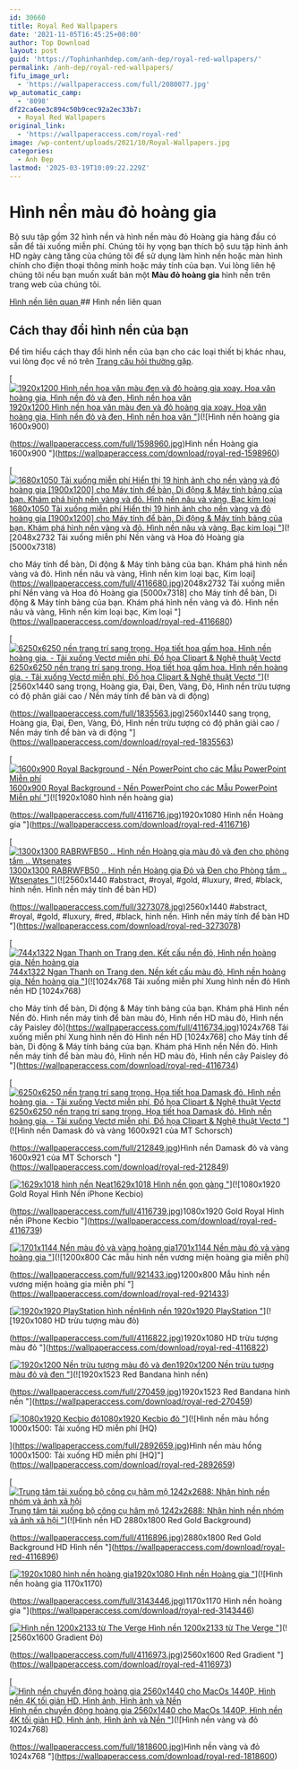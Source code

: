 ```yaml
---
id: 30660
title: Royal Red Wallpapers
date: '2021-11-05T16:45:25+00:00'
author: Top Download
layout: post
guid: 'https://Tophinhanhdep.com/anh-dep/royal-red-wallpapers/'
permalink: /anh-dep/royal-red-wallpapers/
fifu_image_url:
  - 'https://wallpaperaccess.com/full/2080077.jpg'
wp_automatic_camp:
  - '8098'
df22ca6ee3c894c50b9cec92a2ec33b7:
  - Royal Red Wallpapers
original_link:
  - 'https://wallpaperaccess.com/royal-red'
image: /wp-content/uploads/2021/10/Royal-Wallpapers.jpg
categories:
  - Ảnh Đẹp
lastmod: '2025-03-19T10:09:22.229Z'
---
```

# Hình nền màu đỏ hoàng gia

Bộ sưu tập gồm 32 hình nền và hình nền màu đỏ Hoàng gia hàng đầu có sẵn để tải xuống miễn phí. Chúng tôi hy vọng bạn thích bộ sưu tập hình ảnh HD ngày càng tăng của chúng tôi để sử dụng làm hình nền hoặc màn hình chính cho điện thoại thông minh hoặc máy tính của bạn. Vui lòng liên hệ chúng tôi nếu bạn muốn xuất bản một **Màu đỏ hoàng gia** hình nền trên trang web của chúng tôi.

[Hình nền liên quan ](#related) ## Hình nền liên quan

## Cách thay đổi hình nền của bạn

Để tìm hiểu cách thay đổi hình nền của bạn cho các loại thiết bị khác nhau, vui lòng đọc về nó trên [Trang câu hỏi thường gặp](https://tophinhanhdep.com/faq/).

  
[[![1920x1200 Hình nền hoa văn màu đen và đỏ hoàng gia xoay.  Hoa văn hoàng gia, Hình nền đỏ và đen, Hình nền hoa văn](https://wallpaperaccess.com/full/2080077.jpg)1920x1200 Hình nền hoa văn màu đen và đỏ hoàng gia xoay. Hoa văn hoàng gia, Hình nền đỏ và đen, Hình nền hoa văn "](https://wallpaperaccess.com/download/royal-red-2080077)](![Hình nền hoàng gia 1600x900)

(https://wallpaperaccess.com/full/1598960.jpg)Hình nền Hoàng gia 1600x900 "](https://wallpaperaccess.com/download/royal-red-1598960)

[[![1680x1050 Tải xuống miễn phí Hiển thị 19 hình ảnh cho nền vàng và đỏ hoàng gia [1900x1200] cho Máy tính để bàn, Di động & Máy tính bảng của bạn.  Khám phá hình nền vàng và đỏ.  Hình nền nâu và vàng, Bạc kim loại](https://wallpaperaccess.com/full/4116679.jpg)1680x1050 Tải xuống miễn phí Hiển thị 19 hình ảnh cho nền vàng và đỏ hoàng gia \[1900x1200\] cho Máy tính để bàn, Di động &amp; Máy tính bảng của bạn. Khám phá hình nền vàng và đỏ. Hình nền nâu và vàng, Bạc kim loại "](https://wallpaperaccess.com/download/royal-red-4116679)](![2048x2732 Tải xuống miễn phí Nền vàng và Hoa đỏ Hoàng gia [5000x7318)

 cho Máy tính để bàn, Di động & Máy tính bảng của bạn.  Khám phá hình nền vàng và đỏ.  Hình nền nâu và vàng, Hình nền kim loại bạc, Kim loại](https://wallpaperaccess.com/full/4116680.jpg)2048x2732 Tải xuống miễn phí Nền vàng và Hoa đỏ Hoàng gia \[5000x7318\] cho Máy tính để bàn, Di động &amp; Máy tính bảng của bạn. Khám phá hình nền vàng và đỏ. Hình nền nâu và vàng, Hình nền kim loại bạc, Kim loại "](https://wallpaperaccess.com/download/royal-red-4116680)

[[![6250x6250 nền trang trí sang trọng.  Họa tiết hoa gấm hoa.  Hình nền hoàng gia.  - Tải xuống Vectơ miễn phí, Đồ họa Clipart & Nghệ thuật Vectơ](https://wallpaperaccess.com/full/4116684.jpg)6250x6250 nền trang trí sang trọng. Họa tiết hoa gấm hoa. Hình nền hoàng gia. - Tải xuống Vectơ miễn phí, Đồ họa Clipart &amp; Nghệ thuật Vectơ "](https://wallpaperaccess.com/download/royal-red-4116684)](![2560x1440 sang trọng, Hoàng gia, Đại, Đen, Vàng, Đỏ, Hình nền trừu tượng có độ phân giải cao / Nền máy tính để bàn và di động)

(https://wallpaperaccess.com/full/1835563.jpg)2560x1440 sang trọng, Hoàng gia, Đại, Đen, Vàng, Đỏ, Hình nền trừu tượng có độ phân giải cao / Nền máy tính để bàn và di động "](https://wallpaperaccess.com/download/royal-red-1835563)

[[![1600x900 Royal Background - Nền PowerPoint cho các Mẫu PowerPoint Miễn phí](https://wallpaperaccess.com/full/4116700.jpg)1600x900 Royal Background - Nền PowerPoint cho các Mẫu PowerPoint Miễn phí "](https://wallpaperaccess.com/download/royal-red-4116700)](![1920x1080 hình nền hoàng gia)

(https://wallpaperaccess.com/full/4116716.jpg)1920x1080 Hình nền Hoàng gia "](https://wallpaperaccess.com/download/royal-red-4116716)

[[![1300x1300 RABRWFB50 .. Hình nền Hoàng gia màu đỏ và đen cho phòng tắm .. Wtsenates](https://wallpaperaccess.com/full/4116717.jpg)1300x1300 RABRWFB50 .. Hình nền Hoàng gia Đỏ và Đen cho Phòng tắm .. Wtsenates "](https://wallpaperaccess.com/download/royal-red-4116717)](![2560x1440 #abstract, #royal, #gold, #luxury, #red, #black, hình nền.  Hình nền máy tính để bàn HD)

(https://wallpaperaccess.com/full/3273078.jpg)2560x1440 #abstract, #royal, #gold, #luxury, #red, #black, hình nền. Hình nền máy tính để bàn HD "](https://wallpaperaccess.com/download/royal-red-3273078)

[[![744x1322 Ngan Thanh on Trang den.  Kết cấu nền đỏ, Hình nền hoàng gia, Nền hoàng gia](https://wallpaperaccess.com/full/4116733.jpg)744x1322 Ngan Thanh on Trang den. Nền kết cấu màu đỏ, Hình nền hoàng gia, Nền hoàng gia "](https://wallpaperaccess.com/download/royal-red-4116733)](![1024x768 Tải xuống miễn phí Xung hình nền đỏ Hình nền HD [1024x768)

 cho Máy tính để bàn, Di động & Máy tính bảng của bạn.  Khám phá Hình nền Nền đỏ.  Hình nền máy tính để bàn màu đỏ, Hình nền HD màu đỏ, Hình nền cây Paisley đỏ](https://wallpaperaccess.com/full/4116734.jpg)1024x768 Tải xuống miễn phí Xung hình nền đỏ Hình nền HD \[1024x768\] cho Máy tính để bàn, Di động &amp; Máy tính bảng của bạn. Khám phá Hình nền Nền đỏ. Hình nền máy tính để bàn màu đỏ, Hình nền HD màu đỏ, Hình nền cây Paisley đỏ "](https://wallpaperaccess.com/download/royal-red-4116734)

[[![6250x6250 nền trang trí sang trọng.  Họa tiết hoa Damask đỏ.  Hình nền hoàng gia.  - Tải xuống Vectơ miễn phí, Đồ họa Clipart & Nghệ thuật Vectơ](https://wallpaperaccess.com/full/3956866.jpg)6250x6250 nền trang trí sang trọng. Họa tiết hoa Damask đỏ. Hình nền hoàng gia. - Tải xuống Vectơ miễn phí, Đồ họa Clipart &amp; Nghệ thuật Vectơ "](https://wallpaperaccess.com/download/royal-red-3956866)](![Hình nền Damask đỏ và vàng 1600x921 của MT Schorsch)

(https://wallpaperaccess.com/full/212849.jpg)Hình nền Damask đỏ và vàng 1600x921 của MT Schorsch "](https://wallpaperaccess.com/download/royal-red-212849)

[[![1629x1018 hình nền Neat](https://wallpaperaccess.com/full/4116738.jpg)1629x1018 Hình nền gọn gàng "](https://wallpaperaccess.com/download/royal-red-4116738)](![1080x1920 Gold Royal Hình Nền iPhone Kecbio)

(https://wallpaperaccess.com/full/4116739.jpg)1080x1920 Gold Royal Hình nền iPhone Kecbio "](https://wallpaperaccess.com/download/royal-red-4116739)

[[![1701x1144 Nền màu đỏ và vàng hoàng gia](https://wallpaperaccess.com/full/4116740.png)1701x1144 Nền màu đỏ và vàng hoàng gia "](https://wallpaperaccess.com/download/royal-red-4116740)](![1200x800 Các mẫu hình nền vương miện hoàng gia miễn phí)

(https://wallpaperaccess.com/full/921433.jpg)1200x800 Mẫu hình nền vương miện hoàng gia miễn phí "](https://wallpaperaccess.com/download/royal-red-921433)

[[![1920x1920 PlayStation hình nền](https://wallpaperaccess.com/full/3151365.jpg)Hình nền 1920x1920 PlayStation "](https://wallpaperaccess.com/download/royal-red-3151365)](![1920x1080 HD trừu tượng màu đỏ)

(https://wallpaperaccess.com/full/4116822.jpg)1920x1080 HD trừu tượng màu đỏ "](https://wallpaperaccess.com/download/royal-red-4116822)

[[![1920x1200 Nền trừu tượng màu đỏ và đen](https://wallpaperaccess.com/full/1157581.jpg)1920x1200 Nền trừu tượng màu đỏ và đen "](https://wallpaperaccess.com/download/royal-red-1157581)](![1920x1523 Red Bandana hình nền)

(https://wallpaperaccess.com/full/270459.jpg)1920x1523 Red Bandana hình nền "](https://wallpaperaccess.com/download/royal-red-270459)

[[![1080x1920 Kecbio đỏ](https://wallpaperaccess.com/full/4116867.jpg)1080x1920 Kecbio đỏ "](https://wallpaperaccess.com/download/royal-red-4116867)](![Hình nền màu hồng 1000x1500: Tải xuống HD miễn phí [HQ)

](https://wallpaperaccess.com/full/2892659.jpg)Hình nền màu hồng 1000x1500: Tải xuống HD miễn phí \[HQ\]"](https://wallpaperaccess.com/download/royal-red-2892659)

[[![Trung tâm tải xuống bộ công cụ hâm mộ 1242x2688: Nhận hình nền nhóm và ảnh xã hội](https://wallpaperaccess.com/full/4116870.png)Trung tâm tải xuống bộ công cụ hâm mộ 1242x2688: Nhận hình nền nhóm và ảnh xã hội "](https://wallpaperaccess.com/download/royal-red-4116870)](![Hình nền HD 2880x1800 Red Gold Background)

(https://wallpaperaccess.com/full/4116896.jpg)2880x1800 Red Gold Background HD Hình nền "](https://wallpaperaccess.com/download/royal-red-4116896)

[[![1920x1080 hình nền hoàng gia](https://wallpaperaccess.com/full/4116908.jpg)1920x1080 Hình nền Hoàng gia "](https://wallpaperaccess.com/download/royal-red-4116908)](![Hình nền hoàng gia 1170x1170)

(https://wallpaperaccess.com/full/3143446.jpg)1170x1170 Hình nền hoàng gia "](https://wallpaperaccess.com/download/royal-red-3143446)

[[![Hình nền 1200x2133 từ The Verge](https://wallpaperaccess.com/full/2611948.jpg) Hình nền 1200x2133 từ The Verge "](https://wallpaperaccess.com/download/royal-red-2611948)](![2560x1600 Gradient Đỏ)

(https://wallpaperaccess.com/full/4116973.jpg)2560x1600 Red Gradient "](https://wallpaperaccess.com/download/royal-red-4116973)

[[![Hình nền chuyển động hoàng gia 2560x1440 cho MacOs 1440P, Hình nền 4K tối giản HD, Hình ảnh, Hình ảnh và Nền](https://wallpaperaccess.com/full/4116983.jpg)Hình nền chuyển động hoàng gia 2560x1440 cho MacOs 1440P, Hình nền 4K tối giản HD, Hình ảnh, Hình ảnh và Nền "](https://wallpaperaccess.com/download/royal-red-4116983)](![Hình nền vàng và đỏ 1024x768)

(https://wallpaperaccess.com/full/1818600.jpg)Hình nền vàng và đỏ 1024x768 "](https://wallpaperaccess.com/download/royal-red-1818600)
